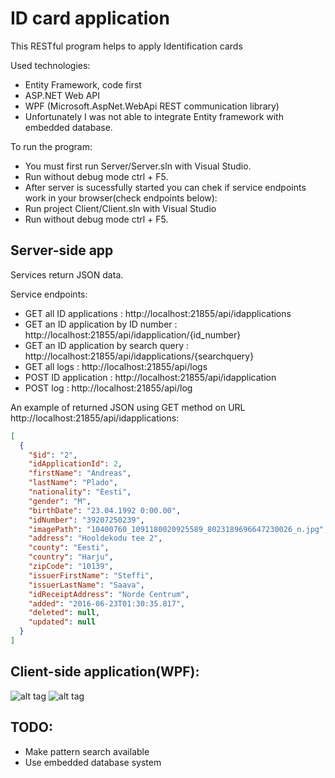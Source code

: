 # ID card application
This RESTful program helps to apply Identification cards

Used technologies:
* Entity Framework, code first
* ASP.NET Web API
* WPF (Microsoft.AspNet.WebApi REST communication library)
* Unfortunately I was not able to integrate Entity framework with embedded database.

To run the program:
* You must first run Server/Server.sln with Visual Studio.
* Run without debug mode ctrl + F5.
* After server is sucessfully started you can chek if service endpoints work in your browser(check endpoints below):
* Run project Client/Client.sln with Visual Studio
* Run without debug mode ctrl + F5.


## Server-side app
Services return JSON data.

Service endpoints:
* GET all ID applications : http://localhost:21855/api/idapplications
* GET an ID application by ID number : http://localhost:21855/api/idapplication/{id_number}
* GET an ID application by search query : http://localhost:21855/api/idapplications/{searchquery}
* GET all logs : http://localhost:21855/api/logs
* POST ID application : http://localhost:21855/api/idapplication
* POST log : http://localhost:21855/api/log

An example of returned JSON using GET method on URL http://localhost:21855/api/idapplications:

```json
[
  {
    "$id": "2",
    "idApplicationId": 2,
    "firstName": "Andreas",
    "lastName": "Plado",
    "nationality": "Eesti",
    "gender": "M",
    "birthDate": "23.04.1992 0:00.00",
    "idNumber": "39207250239",
    "imagePath": "10400760_1091180020925589_8023189696647230026_n.jpg",
    "address": "Hooldekodu tee 2",
    "county": "Eesti",
    "country": "Harju",
    "zipCode": "10139",
    "issuerFirstName": "Steffi",
    "issuerLastName": "Saava",
    "idReceiptAddress": "Norde Centrum",
    "added": "2016-06-23T01:30:35.817",
    "deleted": null,
    "updated": null
  }
]
```

## Client-side application(WPF):
![alt tag](http://phonewe.freeiz.com/IDApplicationApplying.png)
![alt tag](http://phonewe.freeiz.com/IDApplicationViewing.png)

## TODO:
* Make pattern search available
* Use embedded database system
